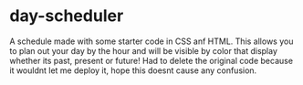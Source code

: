 # day-scheduler
A schedule made with some starter code in CSS anf HTML. This allows you to plan out your day by the hour and will be visible by color that display whether its past, present or future! Had to delete the original code because it wouldnt let me deploy it, hope this doesnt cause any confusion.
